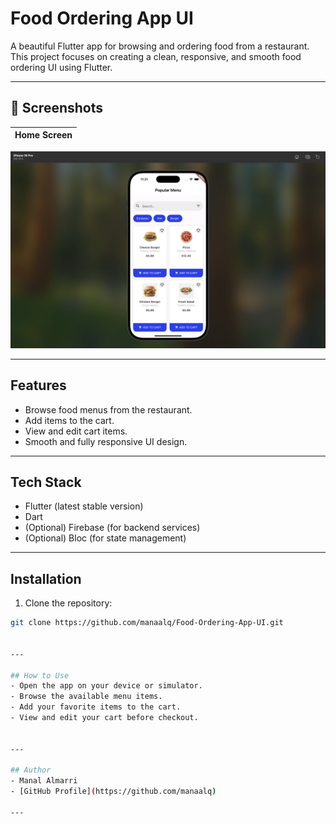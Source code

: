 # Food Ordering App UI

A beautiful Flutter app for browsing and ordering food from a restaurant.  
This project focuses on creating a clean, responsive, and smooth food ordering UI using Flutter.

---

## 📱 Screenshots

| Home Screen |
|:-----------:|
![Home Screen](assets/screenshots/home_screen.png)


---

## Features
- Browse food menus from the restaurant.
- Add items to the cart.
- View and edit cart items.
- Smooth and fully responsive UI design.

---

## Tech Stack
- Flutter (latest stable version)
- Dart
- (Optional) Firebase (for backend services)
- (Optional) Bloc (for state management)

---

## Installation

1. Clone the repository:
```bash
git clone https://github.com/manaalq/Food-Ordering-App-UI.git


---

## How to Use
- Open the app on your device or simulator.
- Browse the available menu items.
- Add your favorite items to the cart.
- View and edit your cart before checkout.


---

## Author
- Manal Almarri
- [GitHub Profile](https://github.com/manaalq)

---
